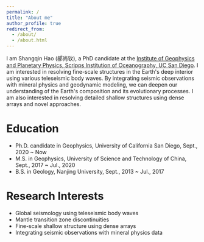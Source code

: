 ```yaml
---
permalink: /
title: "About me"
author_profile: true
redirect_from: 
  - /about/
  - /about.html
---
```


I am Shangqin Hao (郝尚钦), a PhD candidate at the [Institute of Geophysics and Planetary Physics, Scripps Institution of Oceanography, UC San Diego](https://igpp.ucsd.edu/). I am interested in resolving fine-scale structures in the Earth's deep interior using various teleseismic body waves. By integrating seismic observations with mineral physics and geodynamic modeling, we can deepen our understanding of the Earth's composition and its evolutionary processes. I am also interested in resolving detailed shallow structures using dense arrays and novel approaches.

<!-- 
I am also interested in applying novel approaches in seismology, such as
-->

<!-- 
Professional Appointments
======
* Postdoctoral associate, Massachusetts Institute of Technology, Sept. 2023 ~ present  
-->

Education
======
* Ph.D. candidate in Geophysics, University of California San Diego, Sept., 2020 ~ Now
* M.S. in Geophysics, University of Science and Technology of China, Sept., 2017 ~ Jul., 2020
* B.S. in Geology, Nanjing University, Sept., 2013 ~ Jul., 2017

Research Interests
======
* Global seismology using teleseismic body waves 
* Mantle transition zone discontinuities
* Fine-scale shallow structure using dense arrays
* Integrating seismic observations with mineral physics data
